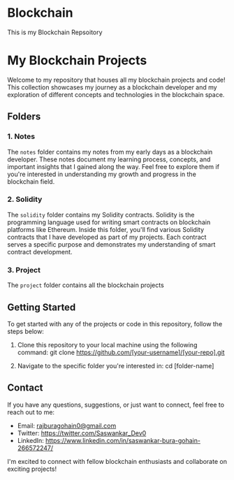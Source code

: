 # Blockchain
This is my Blockchain Repsoitory

# My Blockchain Projects

Welcome to my repository that houses all my blockchain projects and code! This collection showcases my journey as a blockchain developer and my exploration of different concepts and technologies in the blockchain space.

## Folders

### 1. Notes

The `notes` folder contains my notes from my early days as a blockchain developer. These notes document my learning process, concepts, and important insights that I gained along the way. Feel free to explore them if you're interested in understanding my growth and progress in the blockchain field.

### 2. Solidity

The `solidity` folder contains my Solidity contracts. Solidity is the programming language used for writing smart contracts on blockchain platforms like Ethereum. Inside this folder, you'll find various Solidity contracts that I have developed as part of my projects. Each contract serves a specific purpose and demonstrates my understanding of smart contract development.

### 3. Project

The `project` folder contains all the blockchain projects

## Getting Started

To get started with any of the projects or code in this repository, follow the steps below:

1. Clone this repository to your local machine using the following command:
      git clone https://github.com/[your-username]/[your-repo].git

2. Navigate to the specific folder you're interested in:
      cd [folder-name]
      
      
## Contact

If you have any questions, suggestions, or just want to connect, feel free to reach out to me:

- Email: rajburagohain0@gmail.com
- Twitter: https://twitter.com/Saswankar_Dev0
- LinkedIn: https://www.linkedin.com/in/saswankar-bura-gohain-266572247/

I'm excited to connect with fellow blockchain enthusiasts and collaborate on exciting projects!

